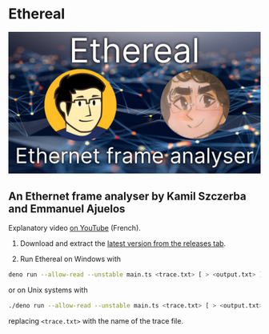 # Ethereal

![Projet banner](./image.png)

## An Ethernet frame analyser by Kamil Szczerba and Emmanuel Ajuelos

Explanatory video [on YouTube](https://www.youtube.com/watch?v=O_3kvaLiOEE) (French).

1. Download and extract the [latest version from the releases tab](https://github.com/klavinski/ethereal/releases/latest).

2. Run Ethereal on Windows with

```bash
deno run --allow-read --unstable main.ts <trace.txt> [ > <output.txt> ]
```

or on Unix systems with

```bash
./deno run --allow-read --unstable main.ts <trace.txt> [ > <output.txt> ]
```

replacing `<trace.txt>` with the name of the trace file.
